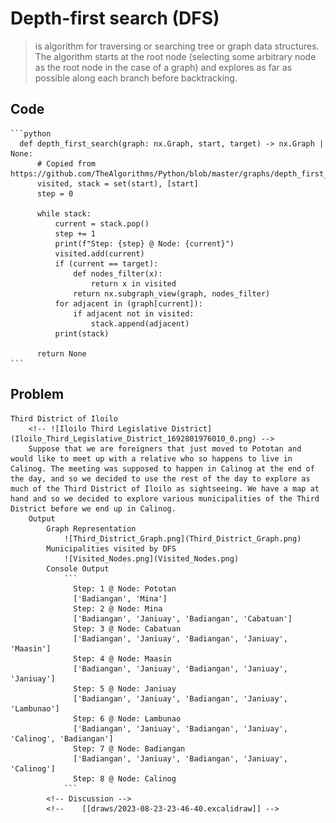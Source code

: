 # Depth-first search (DFS)

> is algorithm for traversing or searching tree or graph data structures. The algorithm starts at the root node (selecting some arbitrary node as the root node in the case of a graph) and explores as far as possible along each branch before backtracking.

## Code
	```python
	  def depth_first_search(graph: nx.Graph, start, target) -> nx.Graph | None:
	      # Copied from https://github.com/TheAlgorithms/Python/blob/master/graphs/depth_first_search.py
	      visited, stack = set(start), [start]
	      step = 0
	      
	      while stack:
	          current = stack.pop()
	          step += 1
	          print(f"Step: {step} @ Node: {current}")
	          visited.add(current)
	          if (current == target):
	              def nodes_filter(x):
	                  return x in visited
	              return nx.subgraph_view(graph, nodes_filter)
	          for adjacent in (graph[current]):
	              if adjacent not in visited:
	                  stack.append(adjacent)
	          print(stack)
	      
	      return None
	```

## Problem

	Third District of Iloilo
		<!-- ![Iloilo Third Legislative District](Iloilo_Third_Legislative_District_1692801976010_0.png) -->
		Suppose that we are foreigners that just moved to Pototan and would like to meet up with a relative who so happens to live in Calinog. The meeting was supposed to happen in Calinog at the end of the day, and so we decided to use the rest of the day to explore as much of the Third District of Iloilo as sightseeing. We have a map at hand and so we decided to explore various municipalities of the Third District before we end up in Calinog.
		Output
			Graph Representation
				![Third_District_Graph.png](Third_District_Graph.png)
			Municipalities visited by DFS
				![Visited_Nodes.png](Visited_Nodes.png)
			Console Output
				```
				  Step: 1 @ Node: Pototan
				  ['Badiangan', 'Mina']
				  Step: 2 @ Node: Mina
				  ['Badiangan', 'Janiuay', 'Badiangan', 'Cabatuan']
				  Step: 3 @ Node: Cabatuan
				  ['Badiangan', 'Janiuay', 'Badiangan', 'Janiuay', 'Maasin']
				  Step: 4 @ Node: Maasin
				  ['Badiangan', 'Janiuay', 'Badiangan', 'Janiuay', 'Janiuay']
				  Step: 5 @ Node: Janiuay
				  ['Badiangan', 'Janiuay', 'Badiangan', 'Janiuay', 'Lambunao']
				  Step: 6 @ Node: Lambunao
				  ['Badiangan', 'Janiuay', 'Badiangan', 'Janiuay', 'Calinog', 'Badiangan']
				  Step: 7 @ Node: Badiangan
				  ['Badiangan', 'Janiuay', 'Badiangan', 'Janiuay', 'Calinog']
				  Step: 8 @ Node: Calinog
				```
			<!-- Discussion -->
			<!-- 	[[draws/2023-08-23-23-46-40.excalidraw]] -->
